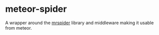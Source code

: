 # meteor-spider

A wrapper around the [mrspider](https://github.com/vermiculite/mrspider) library and middleware making it usable from meteor.
